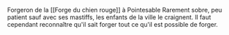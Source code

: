Forgeron de la [[Forge du chien rouge]] à Pointesable
Rarement sobre, peu patient sauf avec ses mastiffs, les enfants de la ville le craignent.
Il faut cependant reconnaître qu'il sait forger tout ce qu'il est possible de forger.